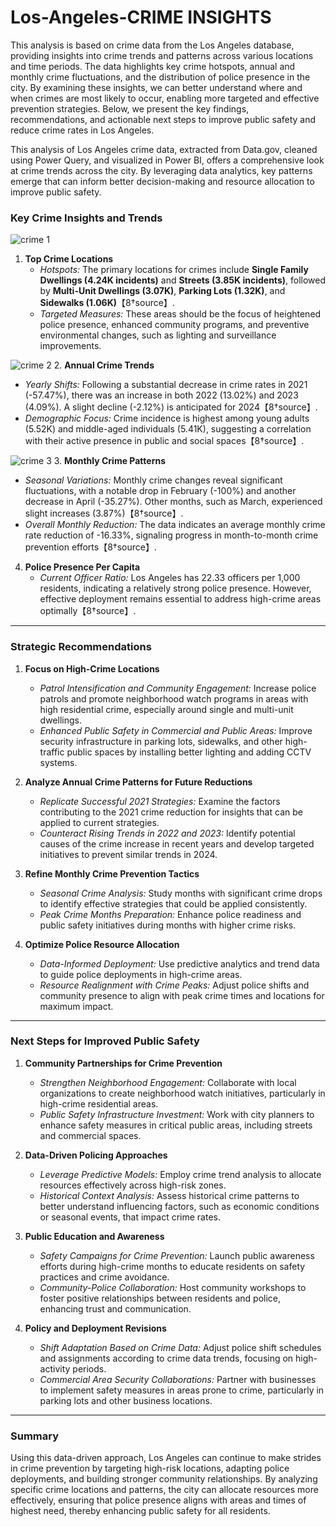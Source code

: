 # Los-Angeles-CRIME INSIGHTS
This analysis is based on crime data from the Los Angeles database, providing insights into crime trends and patterns across various locations and time periods. The data highlights key crime hotspots, annual and monthly crime fluctuations, and the distribution of police presence in the city. By examining these insights, we can better understand where and when crimes are most likely to occur, enabling more targeted and effective prevention strategies. Below, we present the key findings, recommendations, and actionable next steps to improve public safety and reduce crime rates in Los Angeles.

This analysis of Los Angeles crime data, extracted from Data.gov, cleaned using Power Query, and visualized in Power BI, offers a comprehensive look at crime trends across the city. By leveraging data analytics, key patterns emerge that can inform better decision-making and resource allocation to improve public safety.

### **Key Crime Insights and Trends**

![crime 1](https://github.com/user-attachments/assets/5df01d6b-373e-4b5a-a7f3-bb35bce0b654)
1. **Top Crime Locations**
   - *Hotspots:* The primary locations for crimes include **Single Family Dwellings (4.24K incidents)** and **Streets (3.85K incidents)**, followed by **Multi-Unit Dwellings (3.07K)**, **Parking Lots (1.32K)**, and **Sidewalks (1.06K)**【8†source】.
   - *Targeted Measures:* These areas should be the focus of heightened police presence, enhanced community programs, and preventive environmental changes, such as lighting and surveillance improvements.

![crime 2](https://github.com/user-attachments/assets/a0f13705-366f-4dd8-8f24-f49fd9004dcd)
2. **Annual Crime Trends**
   - *Yearly Shifts:* Following a substantial decrease in crime rates in 2021 (-57.47%), there was an increase in both 2022 (13.02%) and 2023 (4.09%). A slight decline (-2.12%) is anticipated for 2024【8†source】.
   - *Demographic Focus:* Crime incidence is highest among young adults (5.52K) and middle-aged individuals (5.41K), suggesting a correlation with their active presence in public and social spaces【8†source】.

![crime 3](https://github.com/user-attachments/assets/b52dfeb9-e9ba-4044-8e07-9349d87dafe7)
3. **Monthly Crime Patterns**
   - *Seasonal Variations:* Monthly crime changes reveal significant fluctuations, with a notable drop in February (-100%) and another decrease in April (-35.27%). Other months, such as March, experienced slight increases (3.87%)【8†source】.
   - *Overall Monthly Reduction:* The data indicates an average monthly crime rate reduction of -16.33%, signaling progress in month-to-month crime prevention efforts【8†source】.

4. **Police Presence Per Capita**
   - *Current Officer Ratio:* Los Angeles has 22.33 officers per 1,000 residents, indicating a relatively strong police presence. However, effective deployment remains essential to address high-crime areas optimally【8†source】.

---

### **Strategic Recommendations**

1. **Focus on High-Crime Locations**
   - *Patrol Intensification and Community Engagement:* Increase police patrols and promote neighborhood watch programs in areas with high residential crime, especially around single and multi-unit dwellings.
   - *Enhanced Public Safety in Commercial and Public Areas:* Improve security infrastructure in parking lots, sidewalks, and other high-traffic public spaces by installing better lighting and adding CCTV systems.

2. **Analyze Annual Crime Patterns for Future Reductions**
   - *Replicate Successful 2021 Strategies:* Examine the factors contributing to the 2021 crime reduction for insights that can be applied to current strategies.
   - *Counteract Rising Trends in 2022 and 2023:* Identify potential causes of the crime increase in recent years and develop targeted initiatives to prevent similar trends in 2024.

3. **Refine Monthly Crime Prevention Tactics**
   - *Seasonal Crime Analysis:* Study months with significant crime drops to identify effective strategies that could be applied consistently.
   - *Peak Crime Months Preparation:* Enhance police readiness and public safety initiatives during months with higher crime risks.

4. **Optimize Police Resource Allocation**
   - *Data-Informed Deployment:* Use predictive analytics and trend data to guide police deployments in high-crime areas.
   - *Resource Realignment with Crime Peaks:* Adjust police shifts and community presence to align with peak crime times and locations for maximum impact.

---

### **Next Steps for Improved Public Safety**

1. **Community Partnerships for Crime Prevention**
   - *Strengthen Neighborhood Engagement:* Collaborate with local organizations to create neighborhood watch initiatives, particularly in high-crime residential areas.
   - *Public Safety Infrastructure Investment:* Work with city planners to enhance safety measures in critical public areas, including streets and commercial spaces.

2. **Data-Driven Policing Approaches**
   - *Leverage Predictive Models:* Employ crime trend analysis to allocate resources effectively across high-risk zones.
   - *Historical Context Analysis:* Assess historical crime patterns to better understand influencing factors, such as economic conditions or seasonal events, that impact crime rates.

3. **Public Education and Awareness**
   - *Safety Campaigns for Crime Prevention:* Launch public awareness efforts during high-crime months to educate residents on safety practices and crime avoidance.
   - *Community-Police Collaboration:* Host community workshops to foster positive relationships between residents and police, enhancing trust and communication.

4. **Policy and Deployment Revisions**
   - *Shift Adaptation Based on Crime Data:* Adjust police shift schedules and assignments according to crime data trends, focusing on high-activity periods.
   - *Commercial Area Security Collaborations:* Partner with businesses to implement safety measures in areas prone to crime, particularly in parking lots and other business locations.

---

### **Summary**

Using this data-driven approach, Los Angeles can continue to make strides in crime prevention by targeting high-risk locations, adapting police deployments, and building stronger community relationships. By analyzing specific crime locations and patterns, the city can allocate resources more effectively, ensuring that police presence aligns with areas and times of highest need, thereby enhancing public safety for all residents.
